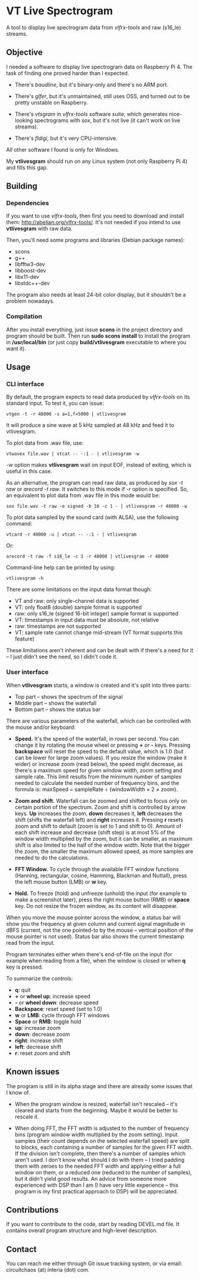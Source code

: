 # VT Live Spectrogram

A tool to display live spectrogram data from *vlfrx-tools* and raw (s16_le) streams.

## Objective

I needed a software to display live spectrogram data on Raspberry Pi 4. The task of finding one 
proved harder than I expected.

* There's *baudline*, but it's binary-only and there's no ARM port.

* There's *glfer*, but it's unmaintained, still uses OSS, and turned out to be pretty unstable on Raspberry.

* There's *vtsgram* in *vlfrx-tools* software suite, which generates nice-looking spectrograms with *sox*, but it's not live (it can't work on live streams).

* There's *fldigi*, but it's very CPU-intensive.

All other software I found is only for Windows.

My **vtlivesgram** should run on any Linux system (not only Raspberry Pi 4) and fills this gap.

## Building

### Dependencies

If you want to use *vlfrx-tools*, then first you need to download and install them: http://abelian.org/vlfrx-tools/. 
It's not needed if you intend to use **vtlivesgram** with raw data.

Then, you'll need some programs and libraries (Debian package names):

* scons
* g++
* libfftw3-dev
* libboost-dev
* libx11-dev
* libstdc++-dev

The program also needs at least 24-bit color display, but it shouldn't be a problem nowadays.

### Compilation

After you install everything, just issue **scons** in the project directory and program should be built. 
Then run **sudo scons install** to install the program in **/usr/local/bin** (or just copy **build/vtlivesgram** 
executable to where you want it).

## Usage

### CLI interface

By default, the program expects to read data produced by *vlfrx-tools* on its standard input. To test it, 
you can issue:

`vtgen -t -r 48000 -s a=1,f=5000 | vtlivesgram`

It will produce a sine wave at 5 kHz sampled at 48 kHz and feed it to vtlivesgram.

To plot data from .wav file, use:

`vtwavex file.wav | vtcat -- -:1 - | vtlivesgram -w`

*-w* option makes **vtlivesgram** wait on input EOF, instead of exiting, which is useful in this case.

As an alternative, the program can read raw data, as produced by *sox -t raw* or *arecord -t raw*. It 
switches to this mode if *-r <rate>* option is specified. So, an equivalent to plot data from .wav file 
in this mode would be:

`sox file.wav -t raw -e signed -b 16 -c 1 - | vtlivesgram -r 48000 -w`

To plot data sampled by the sound card (with ALSA), use the following command:

`vtcard -r 48000 -u | vtcat -- -:1 - | vtlivesgram`

Or:

`arecord -t raw -f s16_le -c 1 -r 48000 | vtlivesgram -r 48000`

Command-line help can be printed by using:

`vtlivesgram -h`

There are some limitations on the input data format though:

* VT and raw: only single-channel data is supported
* VT: only float8 (double) sample format is supported
* raw: only s16_le (signed 16-bit integer) sample format is supported
* VT: timestamps in input data must be absolute, not relative
* raw: timestamps are not supported
* VT: sample rate cannot change mid-stream (VT format supports this feature)

These limitations aren't inherent and can be dealt with if there's a need for it – I just didn't see the 
need, so I didn't code it.

### User interface

When **vtlivesgram** starts, a window is created and it's split into three parts:

* Top part – shows the spectrum of the signal
* Middle part – shows the waterfall
* Bottom part – shows the status bar

There are various parameters of the waterfall, which can be controlled with the mouse and/or keyboard:

* **Speed.** It's the speed of the waterfall, in rows per second. You can change it by rotating the mouse 
wheel or pressing **+** or **-** keys. Pressing **backspace** will reset the speed to the default value, 
which is 1.0 (but can be lower for large zoom values). If you resize the window (make it wider) or increase 
zoom (read below), the speed might decrease, as there's a maximum speed for given window width, zoom setting 
and sample rate. This limit results from the minimum number of samples needed to calculate the needed number 
of frequency bins, and the formula is: maxSpeed = sampleRate ÷ (windowWidth × 2 × zoom).

* **Zoom and shift.** Waterfall can be zoomed and shifted to focus only on certain portion of the spectrum. 
Zoom and shift is controlled by arrow keys. **Up** increases the zoom, **down** decreases it, **left** 
decreases the shift (shifts the waterfall left) and **right** increases it. Pressing **r** resets zoom 
and shift to default (zoom is set to 1 and shift to 0). Amount of each shift increase and decrease (shift 
step) is at most 5% of the window width multiplied by the zoom, but it can be smaller, as maximum shift is 
also limited to the half of the window width. Note that the bigger the zoom, the smaller the maximum allowed 
speed, as more samples are needed to do the calculations.

* **FFT Window.** To cycle through the available FFT window functions (Hanning, rectangular, cosine, 
Hamming, Blackman and Nuttall), press the left mouse button (LMB) or **w** key.

* **Hold.** To freeze (hold) and unfreeze (unhold) the input (for example to make a screenshot later), 
press the right mouse button (RMB) or **space** key. Do not resize the frozen window, as its content will 
disappear.

When you move the mouse pointer across the window, a status bar will show you the frequency at given 
column and current signal magnitude in dBFS (current, not the one pointed-to by the mouse – vertical 
position of the mouse pointer is not used). Status bar also shows the current timestamp read from the 
input.

Program terminates either when there's end-of-file on the input (for example when reading from a file), 
when the window is closed or when **q** key is pressed.

To summarize the controls:

* **q**: quit
* **+** or **wheel up**: increase speed
* **-** or **wheel down**: decrease speed
* **Backspace**: reset speed (set to 1.0)
* **w** or **LMB**: cycle through FFT windows
* **Space** or **RMB**: toggle hold
* **up**: increase zoom
* **down**: decrease zoom
* **right**: increase shift
* **left**: decrease shift
* **r**: reset zoom and shift

## Known issues

The program is still in its alpha stage and there are already some issues that I know of.

* When the program window is resized, waterfall isn't rescaled – it's cleared and starts from the 
beginning. Maybe it would be better to rescale it.

* When doing FFT, the FFT width is adjusted to the number of frequency bins (program window width multiplied 
by the zoom setting). Input samples (their count depends on the selected waterfall speed) are split to blocks, 
each containing a number of samples for the given FFT width. If the division isn't complete, then there's a 
number of samples which aren't used. I don't know what should I do with them – I tried padding them with zeroes 
to the needed FFT width and applying either a full window on them, or a reduced one (reduced to the 
number of samples), but it didn't yield good results. An advice from someone more experienced with DSP 
than I am (I have very little experience – this program is my first practical approach to DSP) will be 
appreciated.

## Contributions

If you want to contribute to the code, start by reading DEVEL.md file. It contains overall program structure 
and high-level description.

## Contact

You can reach me either through Git issue tracking system, or via email: circuitchaos (at) interia (dot) com.
